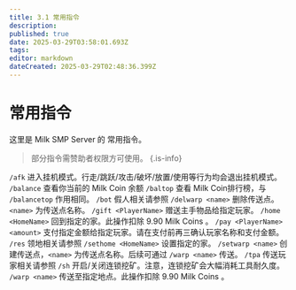 ```yaml
---
title: 3.1 常用指令
description: 
published: true
date: 2025-03-29T03:58:01.693Z
tags: 
editor: markdown
dateCreated: 2025-03-29T02:48:36.399Z
---
```


# 常用指令
这里是 Milk SMP Server 的 常用指令。
> 部分指令需赞助者权限方可使用。
{.is-info}

`/afk` 进入挂机模式。行走/跳跃/攻击/破坏/放置/使用等行为均会退出挂机模式。
`/balance` 查看你当前的 Milk Coin 余额
`/baltop` 查看 Milk Coin排行榜，与 `/balancetop` 作用相同。
`/bot` 假人相关请参照
`/delwarp <name>` 删除传送点。`<name>` 为传送点名称。
`/gift <PlayerName>` 赠送主手物品给指定玩家。
`/home <HomeName>` 回到指定的家。此操作扣除 9.90 Milk Coins 。
`/pay <PlayerName> <amount>` 支付指定金额给指定玩家。请在支付前再三确认玩家名称和支付金额。
`/res` 领地相关请参照
`/sethome <HomeName>` 设置指定的家。
`/setwarp <name>` 创建传送点，`<name>` 为传送点名称。后续可通过 `/warp <name>` 传送。
`/tpa` 传送玩家相关请参照
`/sh` 开启/关闭连锁挖矿。注意，连锁挖矿会大幅消耗工具耐久度。
`/warp <name>` 传送至指定地点。此操作扣除 9.90 Milk Coins 。
